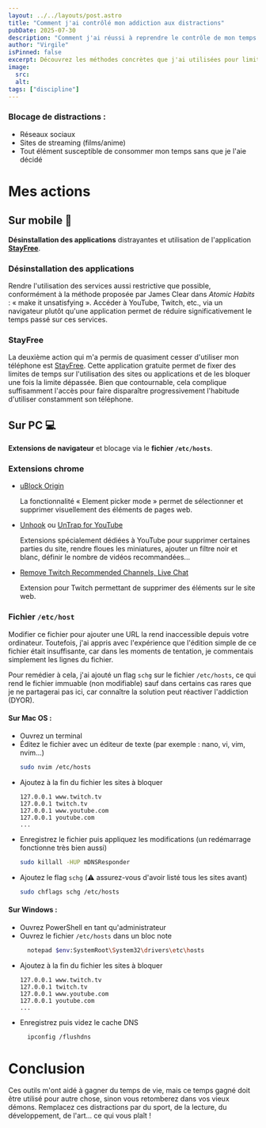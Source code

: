 ```yaml
---
layout: ../../layouts/post.astro
title: "Comment j'ai contrôlé mon addiction aux distractions"
pubDate: 2025-07-30
description: "Comment j'ai réussi à reprendre le contrôle de mon temps en réduisant les distractions."
author: "Virgile"
isPinned: false
excerpt: Découvrez les méthodes concrètes que j'ai utilisées pour limiter les distractions numériques et reprendre le contrôle de mon temps au quotidien
image:
  src:
  alt:
tags: ["discipline"]
---
```


### Blocage de distractions : 
- Réseaux sociaux
- Sites de streaming (films/anime)
- Tout élément susceptible de consommer mon temps sans que je l'aie décidé

# Mes actions

## Sur mobile 📱
**Désinstallation des applications** distrayantes et utilisation de l'application **[StayFree](https://stayfreeapps.com/)**.

### Désinstallation des applications

Rendre l'utilisation des services aussi restrictive que possible, conformément à la méthode proposée par James Clear dans _Atomic Habits_ : « make it unsatisfying ». Accéder à YouTube, Twitch, etc., via un navigateur plutôt qu'une application permet de réduire significativement le temps passé sur ces services.

### StayFree
La deuxième action qui m'a permis de quasiment cesser d'utiliser mon téléphone est [StayFree](https://stayfreeapps.com/). Cette application gratuite permet de fixer des limites de temps sur l'utilisation des sites ou applications et de les bloquer une fois la limite dépassée. Bien que contournable, cela complique suffisamment l'accès pour faire disparaître progressivement l'habitude d'utiliser constamment son téléphone.

## Sur PC 💻
**Extensions de navigateur** et blocage via le **fichier `/etc/hosts`**.

### Extensions chrome

- [uBlock Origin](https://chromewebstore.google.com/detail/ublock-origin/cjpalhdlnbpafiamejdnhcphjbkeiagm)
    
    La fonctionnalité « Element picker mode » permet de sélectionner et supprimer visuellement des éléments de pages web.



- [Unhook](https://chromewebstore.google.com/detail/unhook-remove-youtube-rec/khncfooichmfjbepaaaebmommgaepoid) ou [UnTrap for YouTube](https://chromewebstore.google.com/detail/untrap-for-youtube/enboaomnljigfhfjfoalacienlhjlfil)

    Extensions spécialement dédiées à YouTube pour supprimer certaines parties du site, rendre floues les miniatures, ajouter un filtre noir et blanc, définir le nombre de vidéos recommandées...



- [Remove Twitch Recommended Channels, Live Chat](https://chromewebstore.google.com/detail/remove-twitch-recommended/kgoadafofbfjlfofcogilchhnabiffnh)

  Extension pour Twitch permettant de supprimer des éléments sur le site web.

### Fichier `/etc/host`
Modifier ce fichier pour ajouter une URL la rend inaccessible depuis votre ordinateur. Toutefois, j'ai appris avec l'expérience que l'édition simple de ce fichier était insuffisante, car dans les moments de tentation, je commentais simplement les lignes du fichier.

Pour remédier à cela, j'ai ajouté un flag `schg` sur le fichier `/etc/hosts`, ce qui rend le fichier immuable (non modifiable) sauf dans certains cas rares que je ne partagerai pas ici, car connaître la solution peut réactiver l'addiction (DYOR).

#### Sur **Mac OS** :
- Ouvrez un terminal
- Éditez le fichier avec un éditeur de texte (par exemple : nano, vi, vim, nvim...)
    ```bash
    sudo nvim /etc/hosts
    ``` 
- Ajoutez à la fin du fichier les sites à bloquer
    ```text
    127.0.0.1 www.twitch.tv
    127.0.0.1 twitch.tv
    127.0.0.1 www.youtube.com
    127.0.0.1 youtube.com
    ...
    ```
- Enregistrez le fichier puis appliquez les modifications (un redémarrage fonctionne très bien aussi)
    ```bash
    sudo killall -HUP mDNSResponder
    ```
- Ajoutez le flag `schg` (⚠️ assurez-vous d'avoir listé tous les sites avant)
    ```bash
    sudo chflags schg /etc/hosts
    ```

#### Sur **Windows** :
- Ouvrez PowerShell en tant qu'administrateur
- Ouvrez le fichier `/etc/hosts` dans un bloc note
    ```bash
      notepad $env:SystemRoot\System32\drivers\etc\hosts
    ```
- Ajoutez à la fin du fichier les sites à bloquer
    ```text
    127.0.0.1 www.twitch.tv
    127.0.0.1 twitch.tv
    127.0.0.1 www.youtube.com
    127.0.0.1 youtube.com
    ...
    ```
- Enregistrez puis videz le cache DNS
  ```bash
    ipconfig /flushdns
    ```
  
# Conclusion
Ces outils m'ont aidé à gagner du temps de vie, mais ce temps gagné doit être utilisé pour autre chose, sinon vous retomberez dans vos vieux démons. Remplacez ces distractions par du sport, de la lecture, du développement, de l'art… ce qui vous plaît !